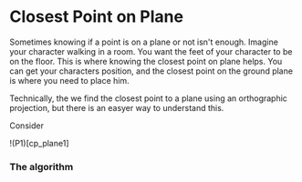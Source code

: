 # Closest Point on Plane

Sometimes knowing if a point is on a plane or not isn't enough. Imagine your character walking in a room. You want the feet of your character to be on the floor. This is where knowing the closest point on plane helps. You can get your characters position, and the closest point on the ground plane is where you need to place him.

Technically, the we find the closest point to a plane using an orthographic projection, but there is an easyer way to understand this.

Consider 

!(P1)[cp_plane1]

### The algorithm
